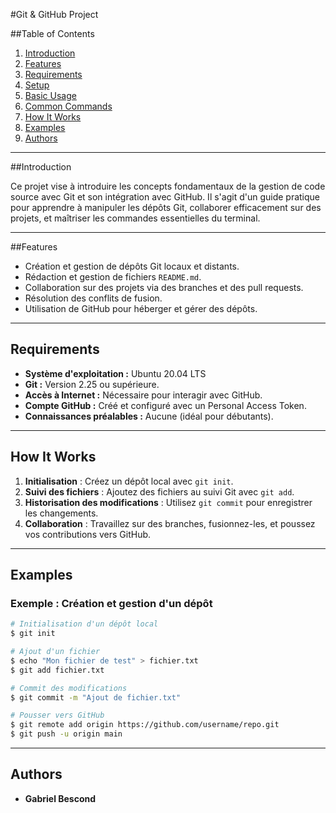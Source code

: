 #Git & GitHub Project

##Table of Contents

1.  [Introduction](#introduction)
2.  [Features](#features)
3.  [Requirements](#requirements)
4.  [Setup](#setup)
5.  [Basic Usage](#basic-usage)
6.  [Common Commands](#common-commands)
7.  [How It Works](#how-it-works)
8.  [Examples](#examples)
9.  [Authors](#authors)

----------

##Introduction

Ce projet vise à introduire les concepts fondamentaux de la gestion de code source avec Git et son intégration avec GitHub. Il s'agit d'un guide pratique pour apprendre à manipuler les dépôts Git, collaborer efficacement sur des projets, et maîtriser les commandes essentielles du terminal.

----------

##Features

-   Création et gestion de dépôts Git locaux et distants.
-   Rédaction et gestion de fichiers `README.md`.
-   Collaboration sur des projets via des branches et des pull requests.
-   Résolution des conflits de fusion.
-   Utilisation de GitHub pour héberger et gérer des dépôts.

----------

## Requirements

-   **Système d'exploitation :** Ubuntu 20.04 LTS
-   **Git :** Version 2.25 ou supérieure.
-   **Accès à Internet :** Nécessaire pour interagir avec GitHub.
-   **Compte GitHub :** Créé et configuré avec un Personal Access Token.
-   **Connaissances préalables :** Aucune (idéal pour débutants).

----------

## How It Works

1.  **Initialisation** : Créez un dépôt local avec `git init`.
2.  **Suivi des fichiers** : Ajoutez des fichiers au suivi Git avec `git add`.
3.  **Historisation des modifications** : Utilisez `git commit` pour enregistrer les changements.
4.  **Collaboration** : Travaillez sur des branches, fusionnez-les, et poussez vos contributions vers GitHub.

----------


## Examples

### Exemple : Création et gestion d'un dépôt

```bash
# Initialisation d'un dépôt local
$ git init  

# Ajout d'un fichier
$ echo "Mon fichier de test" > fichier.txt  
$ git add fichier.txt  

# Commit des modifications
$ git commit -m "Ajout de fichier.txt"  

# Pousser vers GitHub
$ git remote add origin https://github.com/username/repo.git  
$ git push -u origin main
```

----------

## Authors

-   **Gabriel Bescond**


